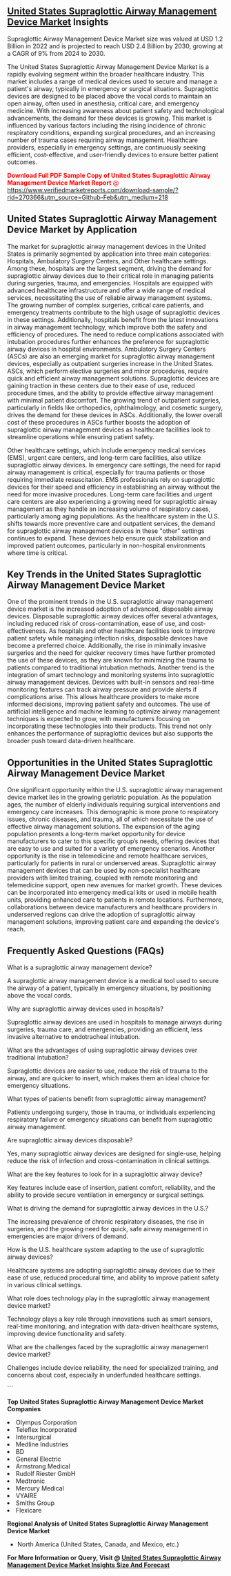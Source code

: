 <h2><a href="https://www.verifiedmarketreports.com/download-sample/?rid=270366&amp;utm_source=Github-Feb&amp;utm_medium=218" target="_blank">United States Supraglottic Airway Management Device Market</a> Insights</h2><p>Supraglottic Airway Management Device Market size was valued at USD 1.2 Billion in 2022 and is projected to reach USD 2.4 Billion by 2030, growing at a CAGR of 9% from 2024 to 2030.</p><p> <p>The United States Supraglottic Airway Management Device Market is a rapidly evolving segment within the broader healthcare industry. This market includes a range of medical devices used to secure and manage a patient's airway, typically in emergency or surgical situations. Supraglottic devices are designed to be placed above the vocal cords to maintain an open airway, often used in anesthesia, critical care, and emergency medicine. With increasing awareness about patient safety and technological advancements, the demand for these devices is growing. This market is influenced by various factors including the rising incidence of chronic respiratory conditions, expanding surgical procedures, and an increasing number of trauma cases requiring airway management. Healthcare providers, especially in emergency settings, are continuously seeking efficient, cost-effective, and user-friendly devices to ensure better patient outcomes. <p><span class=""><span style="color: #ff0000;"><strong>Download Full PDF Sample Copy of United States Supraglottic Airway Management Device Market Report</strong> @ </span><a href="https://www.verifiedmarketreports.com/download-sample/?rid=270366&amp;utm_source=Github-Feb&amp;utm_medium=218" target="_blank">https://www.verifiedmarketreports.com/download-sample/?rid=270366&amp;utm_source=Github-Feb&amp;utm_medium=218</a></span></p></p> <h2>United States Supraglottic Airway Management Device Market by Application</h2> <p>The market for supraglottic airway management devices in the United States is primarily segmented by application into three main categories: Hospitals, Ambulatory Surgery Centers, and Other healthcare settings. Among these, hospitals are the largest segment, driving the demand for supraglottic airway devices due to their critical role in managing patients during surgeries, trauma, and emergencies. Hospitals are equipped with advanced healthcare infrastructure and offer a wide range of medical services, necessitating the use of reliable airway management systems. The growing number of complex surgeries, critical care patients, and emergency treatments contribute to the high usage of supraglottic devices in these settings. Additionally, hospitals benefit from the latest innovations in airway management technology, which improve both the safety and efficiency of procedures. The need to reduce complications associated with intubation procedures further enhances the preference for supraglottic airway devices in hospital environments. Ambulatory Surgery Centers (ASCs) are also an emerging market for supraglottic airway management devices, especially as outpatient surgeries increase in the United States. ASCs, which perform elective surgeries and minor procedures, require quick and efficient airway management solutions. Supraglottic devices are gaining traction in these centers due to their ease of use, reduced procedure times, and the ability to provide effective airway management with minimal patient discomfort. The growing trend of outpatient surgeries, particularly in fields like orthopedics, ophthalmology, and cosmetic surgery, drives the demand for these devices in ASCs. Additionally, the lower overall cost of these procedures in ASCs further boosts the adoption of supraglottic airway management devices as healthcare facilities look to streamline operations while ensuring patient safety. <p>Other healthcare settings, which include emergency medical services (EMS), urgent care centers, and long-term care facilities, also utilize supraglottic airway devices. In emergency care settings, the need for rapid airway management is critical, especially for trauma patients or those requiring immediate resuscitation. EMS professionals rely on supraglottic devices for their speed and efficiency in establishing an airway without the need for more invasive procedures. Long-term care facilities and urgent care centers are also experiencing a growing need for supraglottic airway management as they handle an increasing volume of respiratory cases, particularly among aging populations. As the healthcare system in the U.S. shifts towards more preventive care and outpatient services, the demand for supraglottic airway management devices in these "other" settings continues to expand. These devices help ensure quick stabilization and improved patient outcomes, particularly in non-hospital environments where time is critical. <h2>Key Trends in the United States Supraglottic Airway Management Device Market</h2> <p>One of the prominent trends in the U.S. supraglottic airway management device market is the increased adoption of advanced, disposable airway devices. Disposable supraglottic airway devices offer several advantages, including reduced risk of cross-contamination, ease of use, and cost-effectiveness. As hospitals and other healthcare facilities look to improve patient safety while managing infection risks, disposable devices have become a preferred choice. Additionally, the rise in minimally invasive surgeries and the need for quicker recovery times have further promoted the use of these devices, as they are known for minimizing the trauma to patients compared to traditional intubation methods. Another trend is the integration of smart technology and monitoring systems into supraglottic airway management devices. Devices with built-in sensors and real-time monitoring features can track airway pressure and provide alerts if complications arise. This allows healthcare providers to make more informed decisions, improving patient safety and outcomes. The use of artificial intelligence and machine learning to optimize airway management techniques is expected to grow, with manufacturers focusing on incorporating these technologies into their products. This trend not only enhances the performance of supraglottic devices but also supports the broader push toward data-driven healthcare. <h2>Opportunities in the United States Supraglottic Airway Management Device Market</h2> <p>One significant opportunity within the U.S. supraglottic airway management device market lies in the growing geriatric population. As the population ages, the number of elderly individuals requiring surgical interventions and emergency care increases. This demographic is more prone to respiratory issues, chronic diseases, and trauma, all of which necessitate the use of effective airway management solutions. The expansion of the aging population presents a long-term market opportunity for device manufacturers to cater to this specific group’s needs, offering devices that are easy to use and suited for a variety of emergency scenarios. Another opportunity is the rise in telemedicine and remote healthcare services, particularly for patients in rural or underserved areas. Supraglottic airway management devices that can be used by non-specialist healthcare providers with limited training, coupled with remote monitoring and telemedicine support, open new avenues for market growth. These devices can be incorporated into emergency medical kits or used in mobile health units, providing enhanced care to patients in remote locations. Furthermore, collaborations between device manufacturers and healthcare providers in underserved regions can drive the adoption of supraglottic airway management solutions, improving patient care and expanding the device's reach. <h2>Frequently Asked Questions (FAQs)</h2> <p>What is a supraglottic airway management device?</p> <p>A supraglottic airway management device is a medical tool used to secure the airway of a patient, typically in emergency situations, by positioning above the vocal cords.</p> <p>Why are supraglottic airway devices used in hospitals?</p> <p>Supraglottic airway devices are used in hospitals to manage airways during surgeries, trauma care, and emergencies, providing an efficient, less invasive alternative to endotracheal intubation.</p> <p>What are the advantages of using supraglottic airway devices over traditional intubation?</p> <p>Supraglottic devices are easier to use, reduce the risk of trauma to the airway, and are quicker to insert, which makes them an ideal choice for emergency situations.</p> <p>What types of patients benefit from supraglottic airway management?</p> <p>Patients undergoing surgery, those in trauma, or individuals experiencing respiratory failure or emergency situations can benefit from supraglottic airway management.</p> <p>Are supraglottic airway devices disposable?</p> <p>Yes, many supraglottic airway devices are designed for single-use, helping reduce the risk of infection and cross-contamination in clinical settings.</p> <p>What are the key features to look for in a supraglottic airway device?</p> <p>Key features include ease of insertion, patient comfort, reliability, and the ability to provide secure ventilation in emergency or surgical settings.</p> <p>What is driving the demand for supraglottic airway devices in the U.S.?</p> <p>The increasing prevalence of chronic respiratory diseases, the rise in surgeries, and the growing need for quick, safe airway management in emergencies are major drivers of demand.</p> <p>How is the U.S. healthcare system adapting to the use of supraglottic airway devices?</p> <p>Healthcare systems are adopting supraglottic airway devices due to their ease of use, reduced procedural time, and ability to improve patient safety in various clinical settings.</p> <p>What role does technology play in the supraglottic airway management device market?</p> <p>Technology plays a key role through innovations such as smart sensors, real-time monitoring, and integration with data-driven healthcare systems, improving device functionality and safety.</p> <p>What are the challenges faced by the supraglottic airway management device market?</p> <p>Challenges include device reliability, the need for specialized training, and concerns about cost, especially in underfunded healthcare settings.</p> ```</p><p><strong>Top United States Supraglottic Airway Management Device Market Companies</strong></p><div data-test-id=""><p><li>Olympus Corporation</li><li> Teleflex Incorporated</li><li> Intersurgical</li><li> Medline Industries</li><li> BD</li><li> General Electric</li><li> Armstrong Medical</li><li> Rudolf Riester GmbH</li><li> Medtronic</li><li> Mercury Medical</li><li> VYAIRE</li><li> Smiths Group</li><li> Flexicare</li></p><div><strong>Regional Analysis of&nbsp;United States Supraglottic Airway Management Device Market</strong></div><ul><li dir="ltr"><p dir="ltr">North America&nbsp;(United States, Canada, and Mexico, etc.)</p></li></ul><p><strong>For More Information or Query, Visit @&nbsp;</strong><strong><a href="https://www.verifiedmarketreports.com/product/supraglottic-airway-management-device-market/?utm_source=Github-Feb&amp;utm_medium=218" target="_blank">United States Supraglottic Airway Management Device Market Insights Size And Forecast</a></strong></p></div>
